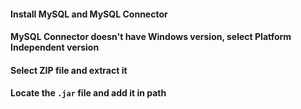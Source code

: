 #### Install MySQL and MySQL Connector
#### MySQL Connector doesn't have Windows version, select Platform Independent version
#### Select ZIP file and extract it
#### Locate the `.jar` file and add it in path